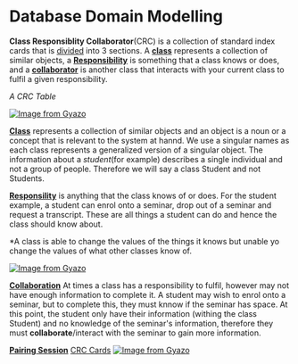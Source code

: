 # Database Domain Modelling 
**Class Responsiblity Collaborator**(CRC) is a collection of standard index cards that is <u>divided</u> into 3 sections. A **<u>class</u>** represents a collection of similar objects, a **<u>Responsibility</u>** is something that a class knows or does, and a **<u>collaborator</u>** is another class that interacts with your current class to fulfil a given responsibility.

_A CRC Table_

[![Image from Gyazo](https://i.gyazo.com/770581572f361de021d6c415bc4d31be.png)](https://gyazo.com/770581572f361de021d6c415bc4d31be)


**<u>Class</u>** represents a collection of similar objects and an object is a noun or a concept that is relevant to the system at hannd. We use a singular names as each class represents a generalized version of a singular object. The information about a _student_(for example) describes a single individual and not a group of people. Therefore we will say a class Student and not Students.

**<u>Responsility</u>** is anything that the class knows of or does. For the student example, a student can enrol onto a seminar, drop out of a seminar and request a transcript. These are all things a student can do and hence the class should know about.

*A class is able to change the values of the things it knows but unable yo change the values of what other classes know of.


[![Image from Gyazo](https://i.gyazo.com/fd0aead648b75b8117850609e8c0de8d.png)](https://gyazo.com/fd0aead648b75b8117850609e8c0de8d)


**<u>Collaboration</u>** At times a class has a responsibility to fulfil, however may not have enough information to complete it. A student may wish to enrol onto a seminar, but to complete this, they must knnow if the seminar has space. At this point, the student only have their information (withing the class Student) and no knowledge of the seminar's information, therefore they must **collaborate**/interact with the seminar to gain more information.

**<u>Pairing Session</u>**
[CRC Cards](https://github.com/makersacademy/skills-workshops/tree/master/week-4/domain_modelling_student_directory_using_crc_cards)
[![Image from Gyazo](https://i.gyazo.com/6dd2914d358f4c92ca65800c0ffa3227.png)](https://gyazo.com/6dd2914d358f4c92ca65800c0ffa3227)

